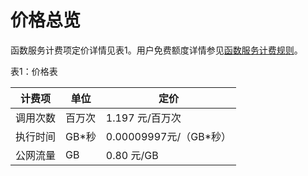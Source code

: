 # 价格总览

函数服务计费项定价详情见表1。用户免费额度详情参见[函数服务计费规则](Billing-Rules.md)。

表1：价格表

| 计费项   | 单位   | 定价                    |
| -------- | ------ | ----------------------- |
| 调用次数 | 百万次 | 1.197 元/百万次         |
| 执行时间 | GB*秒  | 0.00009997元/（GB*秒） |
| 公网流量 | GB     | 0.80 元/GB              |

